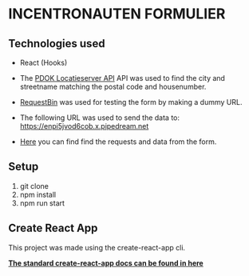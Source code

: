 # INCENTRONAUTEN FORMULIER

## Technologies used
* React (Hooks)

* The [PDOK Locatieserver API](https://github.com/PDOK/locatieserver/wiki/API-Locatieserver) API was used to find the city and streetname matching the postal code and housenumber.

* [RequestBin](https://requestbin.com/) was used for testing the form by making a dummy URL.
* The following URL was used to send the data to: https://enpi5jvod6cob.x.pipedream.net
* [Here](https://requestbin.com/r/enpi5jvod6cob/1Qk6m5CbEWtfmgMGFSFv8a4s7TW) you can find find the requests and data from the form. 

## Setup

1. git clone
2. npm install
3. npm run start

## Create React App

This project was made using the create-react-app cli. 

**[The standard create-react-app docs can be found in here](https://github.com/facebook/create-react-app)**
